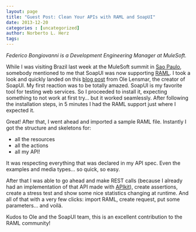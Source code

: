```yaml
---
layout: page
title: "Guest Post: Clean Your APIs with RAML and SoapUI"
date: 2013-12-20
categories : [uncategorized]
author: Norberto L. Herz
tags:
---
```


_Federico Bongiovanni is a Development Engineering Manager at MuleSoft._ 

While I was visiting Brazil last week at the MuleSoft summit in [Sao Paulo](http://mulesoftsummitsaopaulo.splashthat.com/), somebody mentioned to me that SoapUI was now supporting [RAML](http://raml.org/). I took a look and quickly landed on this [blog post](http://olensmar.blogspot.com.ar/2013/12/a-raml-apihub-plugin-for-soapui.html) from Ole Lensmar, the creator of SoapUI. My first reaction was to be totally amazed. SoapUI is my favorite tool for testing web services. So I proceeded to install it, expecting something to not work at first try… but it worked seamlessly. After following the installation steps, in 5 minutes I had the RAML support just where I expected it.

Great! After that, I went ahead and imported a sample RAML file. Instantly I got the structure and skeletons for:

*   all the resources
*   all the actions
*   all my API!

It was respecting everything that was declared in my API spec. Even the examples and media types… so quick, so easy.

After that I was able to go ahead and make REST calls (because I already had an implementation of that API made with [APIkit](https://docs.mulesoft.com/apikit/)), create assertions, create a stress test and show some nice statistics changing at runtime. And all of that with a very few clicks: import RAML, create request, put some parameters… and voilá.

Kudos to Ole and the SoapUI team, this is an excellent contribution to the RAML community!